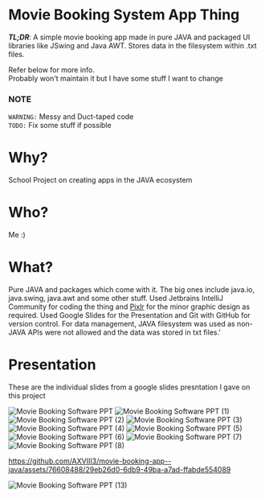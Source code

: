 # Movie Booking System App Thing
***TL;DR***: A simple movie booking app made in pure JAVA and packaged UI libraries like JSwing and Java AWT. Stores data in the filesystem within .txt files.   
  
Refer below for more info.  
Probably won't maintain it but I have some stuff I want to change  

### NOTE
`WARNING:` Messy and Duct-taped code  
`TODO:` Fix some stuff if possible

# Why?
School Project on creating apps in the JAVA ecosystem

# Who?
Me :)

# What?
Pure JAVA and packages which come with it. The big ones include java.io, java.swing, java.awt and some other stuff. Used Jetbrains IntelliJ Community for coding the thing and [Pixlr](https://pixlr.com/) for the minor graphic design as required. Used Google Slides for the Presentation and Git with GitHub for version control. For data management, JAVA filesystem was used as non-JAVA APIs were not allowed and the data was stored in txt files.'

# Presentation
These are the individual slides from a google slides presntation I gave on this project
  
![Movie Booking Software PPT](https://github.com/AXVIII3/movie-booking-app--java/assets/76608488/6e31982e-8b43-496d-9c56-11ef52f2e30a)
![Movie Booking Software PPT (1)](https://github.com/AXVIII3/movie-booking-app--java/assets/76608488/ddd32328-ceed-4752-9297-4129c14305ca)
![Movie Booking Software PPT (2)](https://github.com/AXVIII3/movie-booking-app--java/assets/76608488/cffe5d31-d2a7-40ba-84c9-81ec7b99e52f)
![Movie Booking Software PPT (3)](https://github.com/AXVIII3/movie-booking-app--java/assets/76608488/df1a97dd-a312-492f-a1ae-5405afd22f56)
![Movie Booking Software PPT (4)](https://github.com/AXVIII3/movie-booking-app--java/assets/76608488/eb4aa4bb-b78a-4250-9f3e-39502f915c14)
![Movie Booking Software PPT (5)](https://github.com/AXVIII3/movie-booking-app--java/assets/76608488/c3fdfa62-11d1-4c4c-8937-7b702201cfcb)
![Movie Booking Software PPT (6)](https://github.com/AXVIII3/movie-booking-app--java/assets/76608488/27be78bc-9f93-4efe-9228-9a8325820772)
![Movie Booking Software PPT (7)](https://github.com/AXVIII3/movie-booking-app--java/assets/76608488/f21762a7-2212-4916-a250-e5eb7b375685)
![Movie Booking Software PPT (8)](https://github.com/AXVIII3/movie-booking-app--java/assets/76608488/72f2a021-74db-4f93-a774-4c982523c274)

https://github.com/AXVIII3/movie-booking-app--java/assets/76608488/29eb26d0-6db9-49ba-a7ad-ffabde554089

![Movie Booking Software PPT (13)](https://github.com/AXVIII3/movie-booking-app--java/assets/76608488/9c7dd9c5-a246-41ac-a1d0-982716dfb65f)
